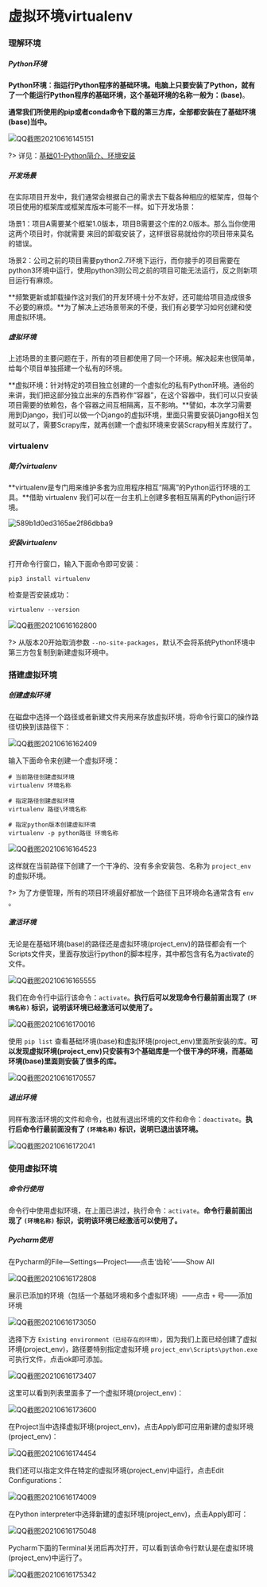 # 虚拟环境virtualenv

### 理解环境

##### Python环境

**Python环境：指运行Python程序的基础环境。**电脑上只要安装了Python，就有了一个能运行Python程序的基础环境，这个基础环境的名称一般为：**(base)**。

**通常我们所使用的pip或者conda命令下载的第三方库，全部都安装在了基础环境(base)当中。**

![QQ截图20210616145151](image/QQ截图20210616145151.png)

?> 详见：[基础01-Python简介、环境安装](基础01-Python简介、环境安装.md)

##### 开发场景

在实际项目开发中，我们通常会根据自己的需求去下载各种相应的框架库，但每个项目使用的框架库或框架库版本可能不一样。如下开发场景：

场景1：项目A需要某个框架1.0版本，项目B需要这个库的2.0版本。那么当你使用这两个项目时，你就需要 来回的卸载安装了，这样很容易就给你的项目带来莫名的错误。

场景2：公司之前的项目需要python2.7环境下运行，而你接手的项目需要在python3环境中运行，使用python3则公司之前的项目可能无法运行，反之则新项目运行有麻烦。

**频繁更新或卸载操作这对我们的开发环境十分不友好，还可能给项目造成很多不必要的麻烦。**为了解决上述场景带来的不便，我们有必要学习如何创建和使用虚拟环境。

##### 虚拟环境

上述场景的主要问题在于，所有的项目都使用了同一个环境。解决起来也很简单，给每个项目单独搭建一个私有的环境。

**虚拟环境：针对特定的项目独立创建的一个虚拟化的私有Python环境。通俗的来讲，我们把这部分独立出来的东西称作“容器”，在这个容器中，我们可以只安装项目需要的依赖包，各个容器之间互相隔离，互不影响。**譬如，本次学习需要用到Django，我们可以做一个Django的虚拟环境，里面只需要安装Django相关包就可以了，需要Scrapy库，就再创建一个虚拟环境来安装Scrapy相关库就行了。

### virtualenv

##### 简介virtualenv

**virtualenv是专门用来维护多套为应用程序相互“隔离”的Python运行环境的工具。**借助 virtualenv 我们可以在一台主机上创建多套相互隔离的Python运行环境。

![589b1d0ed3165ae2f86dbba9](image/589b1d0ed3165ae2f86dbba9.jpg)

##### 安装virtualenv

打开命令行窗口，输入下面命令即可安装：

```
pip3 install virtualenv
```

检查是否安装成功：

```
virtualenv --version
```

![QQ截图20210616162800](image/QQ截图20210616162800.png)

?> 从版本20开始取消参数 `--no-site-packages`，默认不会将系统Python环境中第三方包复制到新建虚拟环境中。

### 搭建虚拟环境

##### 创建虚拟环境

在磁盘中选择一个路径或者新建文件夹用来存放虚拟环境，将命令行窗口的操作路径切换到该路径下：

![QQ截图20210616162409](image/QQ截图20210616162409.png)

输入下面命令来创建一个虚拟环境：

```
# 当前路径创建虚拟环境
virtualenv 环境名称

# 指定路径创建虚拟环境
virtualenv 路径\环境名称

# 指定python版本创建虚拟环境
virtualenv -p python路径 环境名称
```

![QQ截图20210616164523](image/QQ截图20210616164523.png)

这样就在当前路径下创建了一个干净的、没有多余安装包、名称为 `project_env` 的虚拟环境。

?> 为了方便管理，所有的项目环境最好都放一个路径下且环境命名通常含有 `env` 。

##### 激活环境

无论是在基础环境(base)的路径还是虚拟环境(project_env)的路径都会有一个Scripts文件夹，里面存放运行python的脚本程序，其中都包含有名为activate的文件。

![QQ截图20210616165555](image/QQ截图20210616165555.png)

我们在命令行中运行该命令：`activate`。**执行后可以发现命令行最前面出现了 `(环境名称)` 标识，说明该环境已经激活可以使用了。**

![QQ截图20210616170016](image/QQ截图20210616170016.png)

使用 `pip list` 查看基础环境(base)和虚拟环境(project_env)里面所安装的库。**可以发现虚拟环境(project_env)只安装有3个基础库是一个很干净的环境，而基础环境(base)里面则安装了很多的库。**

![QQ截图20210616170557](image/QQ截图20210616170557.png)

##### 退出环境

同样有激活环境的文件和命令，也就有退出环境的文件和命令：`deactivate`。**执行后命令行最前面没有了 `(环境名称)` 标识，说明已退出该环境。**

![QQ截图20210616172041](image/QQ截图20210616172041.png)

### 使用虚拟环境

##### 命令行使用

命令行中使用虚拟环境，在上面已讲过，执行命令：`activate`。**命令行最前面出现了 `(环境名称)` 标识，说明该环境已经激活可以使用了。**

##### Pycharm使用

在Pycharm的File—Settings—Project——点击‘齿轮’——Show All

![QQ截图20210616172808](image/QQ截图20210616172808.png)

展示已添加的环境（包括一个基础环境和多个虚拟环境）——点击 `+` 号——添加环境

![QQ截图20210616173050](image/QQ截图20210616173050.png)

选择下方 `Existing environment（已经存在的环境）`，因为我们上面已经创建了虚拟环境(project_env)，路径要特别指定虚拟环境 `project_env\Scripts\python.exe` 可执行文件，点击ok即可添加。

![QQ截图20210616173407](image/QQ截图20210616173407.png)

这里可以看到列表里面多了一个虚拟环境(project_env)：

![QQ截图20210616173600](image/QQ截图20210616173600.png)

在Project当中选择虚拟环境(project_env)，点击Apply即可应用新建的虚拟环境(project_env)：

![QQ截图20210616174454](image/QQ截图20210616174454.png)

我们还可以指定文件在特定的虚拟环境(project_env)中运行，点击Edit Configurations：

![QQ截图20210616174009](image/QQ截图20210616174009.png)

在Python interpreter中选择新建的虚拟环境(project_env)，点击Apply即可：

![QQ截图20210616175048](image/QQ截图20210616175048.png)

Pycharm下面的Terminal关闭后再次打开，可以看到该命令行默认是在虚拟环境(project_env)中运行了。

![QQ截图20210616175342](image/QQ截图20210616175342.png)



